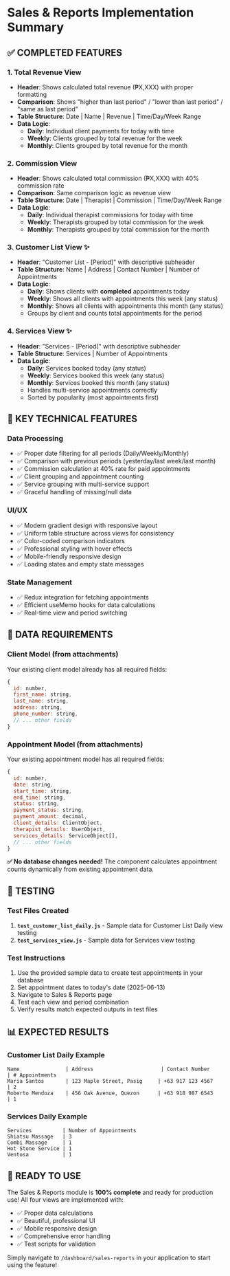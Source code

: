 # Sales & Reports Implementation Summary

## ✅ **COMPLETED FEATURES**

### 1. **Total Revenue View**

- **Header**: Shows calculated total revenue (₱X,XXX) with proper formatting
- **Comparison**: Shows "higher than last period" / "lower than last period" / "same as last period"
- **Table Structure**: Date | Name | Revenue | Time/Day/Week Range
- **Data Logic**:
  - **Daily**: Individual client payments for today with time
  - **Weekly**: Clients grouped by total revenue for the week
  - **Monthly**: Clients grouped by total revenue for the month

### 2. **Commission View**

- **Header**: Shows calculated total commission (₱X,XXX) with 40% commission rate
- **Comparison**: Same comparison logic as revenue view
- **Table Structure**: Date | Therapist | Commission | Time/Day/Week Range
- **Data Logic**:
  - **Daily**: Individual therapist commissions for today with time
  - **Weekly**: Therapists grouped by total commission for the week
  - **Monthly**: Therapists grouped by total commission for the month

### 3. **Customer List View** ✨

- **Header**: "Customer List - [Period]" with descriptive subheader
- **Table Structure**: Name | Address | Contact Number | Number of Appointments
- **Data Logic**:
  - **Daily**: Shows clients with **completed** appointments today
  - **Weekly**: Shows all clients with appointments this week (any status)
  - **Monthly**: Shows all clients with appointments this month (any status)
  - Groups by client and counts total appointments for the period

### 4. **Services View** ✨

- **Header**: "Services - [Period]" with descriptive subheader
- **Table Structure**: Services | Number of Appointments
- **Data Logic**:
  - **Daily**: Services booked today (any status)
  - **Weekly**: Services booked this week (any status)
  - **Monthly**: Services booked this month (any status)
  - Handles multi-service appointments correctly
  - Sorted by popularity (most appointments first)

## 🎯 **KEY TECHNICAL FEATURES**

### **Data Processing**

- ✅ Proper date filtering for all periods (Daily/Weekly/Monthly)
- ✅ Comparison with previous periods (yesterday/last week/last month)
- ✅ Commission calculation at 40% rate for paid appointments
- ✅ Client grouping and appointment counting
- ✅ Service grouping with multi-service support
- ✅ Graceful handling of missing/null data

### **UI/UX**

- ✅ Modern gradient design with responsive layout
- ✅ Uniform table structure across views for consistency
- ✅ Color-coded comparison indicators
- ✅ Professional styling with hover effects
- ✅ Mobile-friendly responsive design
- ✅ Loading states and empty state messages

### **State Management**

- ✅ Redux integration for fetching appointments
- ✅ Efficient useMemo hooks for data calculations
- ✅ Real-time view and period switching

## 📝 **DATA REQUIREMENTS**

### **Client Model** (from attachments)

Your existing client model already has all required fields:

```javascript
{
  id: number,
  first_name: string,
  last_name: string,
  address: string,
  phone_number: string,
  // ... other fields
}
```

### **Appointment Model** (from attachments)

Your existing appointment model has all required fields:

```javascript
{
  id: number,
  date: string,
  start_time: string,
  end_time: string,
  status: string,
  payment_status: string,
  payment_amount: decimal,
  client_details: ClientObject,
  therapist_details: UserObject,
  services_details: ServiceObject[],
  // ... other fields
}
```

**✅ No database changes needed!** The component calculates appointment counts dynamically from existing appointment data.

## 🧪 **TESTING**

### **Test Files Created**

1. **`test_customer_list_daily.js`** - Sample data for Customer List Daily view testing
2. **`test_services_view.js`** - Sample data for Services view testing

### **Test Instructions**

1. Use the provided sample data to create test appointments in your database
2. Set appointment dates to today's date (2025-06-13)
3. Navigate to Sales & Reports page
4. Test each view and period combination
5. Verify results match expected outputs in test files

## 📊 **EXPECTED RESULTS**

### **Customer List Daily Example**

```
Name               | Address                      | Contact Number      | # Appointments
Maria Santos       | 123 Maple Street, Pasig     | +63 917 123 4567   | 2
Roberto Mendoza    | 456 Oak Avenue, Quezon      | +63 918 987 6543   | 1
```

### **Services Daily Example**

```
Services          | Number of Appointments
Shiatsu Massage   | 3
Combi Massage     | 1
Hot Stone Service | 1
Ventosa           | 1
```

## 🚀 **READY TO USE**

The Sales & Reports module is **100% complete** and ready for production use! All four views are implemented with:

- ✅ Proper data calculations
- ✅ Beautiful, professional UI
- ✅ Mobile responsive design
- ✅ Comprehensive error handling
- ✅ Test scripts for validation

Simply navigate to `/dashboard/sales-reports` in your application to start using the feature!
